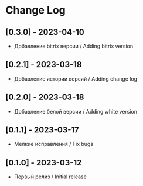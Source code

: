 # Change Log

## [0.3.0] - 2023-04-10

- Добавление bitrix версии / Adding bitrix version

## [0.2.1] - 2023-03-18

- Добавление истории версий / Adding change log

## [0.2.0] - 2023-03-18

- Добавление белой версии / Adding white version

## [0.1.1] - 2023-03-17

- Мелкие исправления / Fix bugs

## [0.1.0] - 2023-03-12

- Первый релиз / Initial release